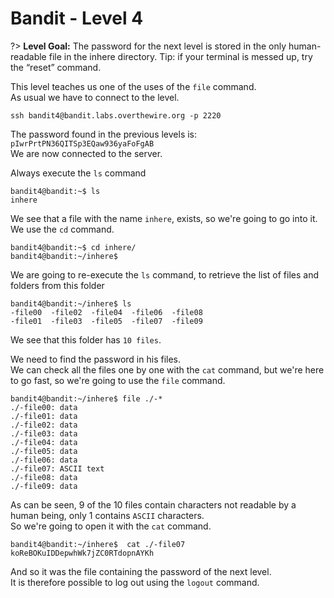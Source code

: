 # Bandit - Level 4

?> **Level Goal:** The password for the next level is stored in the only human-readable file in the inhere directory. Tip: if your terminal is messed up, try the “reset” command.

This level teaches us one of the uses of the `file` command.<br>
As usual we have to connect to the level.
```
ssh bandit4@bandit.labs.overthewire.org -p 2220
```

The password found in the previous levels is: `pIwrPrtPN36QITSp3EQaw936yaFoFgAB`<br>
We are now connected to the server.

Always execute the `ls` command
```
bandit4@bandit:~$ ls
inhere
```
We see that a file with the name `inhere`, exists, so we're going to go into it.<br>
We use the `cd` command.
```
bandit4@bandit:~$ cd inhere/
bandit4@bandit:~/inhere$ 
```
We are going to re-execute the `ls` command, to retrieve the list of files and folders from this folder
```
bandit4@bandit:~/inhere$ ls
-file00  -file02  -file04  -file06  -file08
-file01  -file03  -file05  -file07  -file09
```
We see that this folder has `10 files`.

We need to find the password in his files.<br>
We can check all the files one by one with the `cat` command, but we're here to go fast, so we're going to use the `file` command.
```
bandit4@bandit:~/inhere$ file ./-*
./-file00: data
./-file01: data
./-file02: data
./-file03: data
./-file04: data
./-file05: data
./-file06: data
./-file07: ASCII text
./-file08: data
./-file09: data
```
As can be seen, 9 of the 10 files contain characters not readable by a human being, only 1 contains `ASCII` characters.<br>
So we're going to open it with the `cat` command.
```
bandit4@bandit:~/inhere$  cat ./-file07
koReBOKuIDDepwhWk7jZC0RTdopnAYKh
```
And so it was the file containing the password of the next level.<br>
It is therefore possible to log out using the `logout` command.